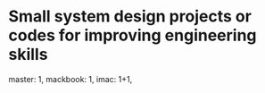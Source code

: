 # Small system design projects or  codes for improving engineering skills
master: 1,
mackbook: 1,
imac: 1+1,